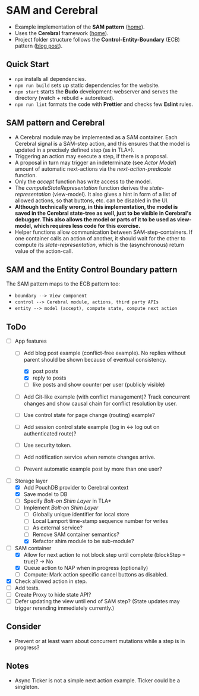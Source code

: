 # SAM and Cerebral

- Example implementation of the **SAM pattern** ([home](http://sam.js.org/)).
- Uses the **Cerebral** framework ([home](http://cerebraljs.com/)).
- Project folder structure follows the **Control-Entity-Boundary** (ECB) pattern ([blog post](http://www.adam-bien.com/roller/abien/entry/bureaucratic_design_with_java_ee)).

## Quick Start

- `npm` installs all dependencies.
- `npm run build` sets up static dependencies for the website.
- `npm start` starts the __Budo__ development-webserver and serves the directory (watch + rebuild + autoreload).
- `npm run lint` formats the code with __Prettier__ and checks few __Eslint__ rules.

## SAM pattern and Cerebral

- A Cerebral module may be implemented as a SAM container. Each Cerebral signal is a SAM-step action, and this ensures that the model is updated in a precisely defined step (as in TLA+).
- Triggering an action may execute a step, if there is a proposal.
- A proposal in turn may trigger an indeterminate (see _Actor Model_) amount of automatic next-actions via the _next-action-predicate_ function.
- Only the _accept_ function has write access to the model.
- The _computeStateRepresentation_ function derives the _state-representation_ (view-model). It also gives a hint in form of a list of allowed actions, so that buttons, etc. can be disabled in the UI.
- **Although technically wrong, in this implementation, the model is saved in the Cerebral state-tree as well, just to be visible in Cerebral's debugger. This also allows the model or parts of it to be used as view-model, which requires less code for this exercise.**
- Helper functions allow communication between SAM-step-containers. If one container calls an action of another, it should wait for the other to compute its _state-representation_, which is the (asynchronous) return value of the action-call.

## SAM and the Entity Control Boundary pattern

The SAM pattern maps to the ECB pattern too:

- `boundary --> View component`
- `control --> Cerebral module, actions, third party APIs`
- `entity --> model (accept), compute state, compute next action`

## ToDo

- [ ] App features
  - [ ] Add blog post example (conflict-free example). No replies without parent should be shown because of eventual consistency.
    - [x] post posts
    - [x] reply to posts
    - [ ] like posts and show counter per user (publicly visible)

  - [ ] Add Git-like example (with conflict management)? Track concurrent changes and show causal chain for conflict resolution by user.

  - [ ] Use control state for page change (routing) example?
  - [ ] Add session control state example (log in <-> log out on authenticated route)?
  - [ ] Use security token.
  - [ ] Add notification service when remote changes arrive.
  - [ ] Prevent automatic example post by more than one user?

- [ ] Storage layer
  - [x] Add PouchDB provider to Cerebral context
  - [x] Save model to DB
  - [ ] Specify _Bolt-on Shim Layer_ in TLA+
  - [ ] Implement _Bolt-on Shim Layer_
    - [ ] Globally unique identifier for local store
    - [ ] Local Lamport time-stamp sequence number for writes
    - [ ] As external service?
    - [ ] Remove SAM container semantics?
    - [x] Refactor shim module to be sub-module?

- [ ] SAM container
  - [x] Allow for next action to not block step until complete (blockStep = true)? -> No
  - [x] Queue action to NAP when in progress (optionally)
  - [ ] Compute: Mark action specific cancel buttons as disabled.

- [x] Check allowed action in step.
- [ ] Add tests.
- [ ] Create Proxy to hide state API?
- [ ] Defer updating the view until end of SAM step? (State updates may trigger rerending immediately currently.)

## Consider
- Prevent or at least warn about concurrent mutations while a step is in progress?

## Notes
- Async Ticker is not a simple next action example. Ticker could be a singleton.
